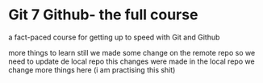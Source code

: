 # Git 7 Github- the full course

a fact-paced course for getting up to speed with Git and Github

more things to learn still
we made some change on the remote repo so we need to update de local repo
this changes were made in the local repo
we change more things here (i am practising this shit)

